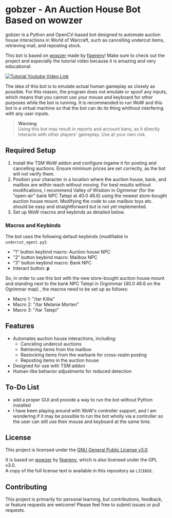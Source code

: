 # gobzer - An Auction House Bot Based on wowzer
gobzer is a Python and OpenCV-based bot designed to automate auction house interactions in World of Warcraft, such as cancelling undercut items, retrieving mail, and reposting stock.

This bot is based on [wowzer](https://github.com/fjpereny/wowzer) made by [fjpereny](https://github.com/fjpereny)! Make sure to check out the project and especially the tutorial video because it is amazing and very educational:

[![Tutorial Youtube Video Link](https://img.youtube.com/vi/TCzMkWkpMS4/0.jpg)](https://www.youtube.com/watch?v=TCzMkWkpMS4)

The idea of this bot is to emulate actual human gameplay as closely as possible. For this reason, the program does not emulate or spoof any inputs, which means that you cannot use your mouse and keyboard for other purposes while the bot is running. It is recommended to run WoW and this bot in a virtual machine so that the bot can do its thing whithout interfering with any user inputs. 

> **Warning**  
> Using this bot may result in reports and account bans, as it directly interacts with other players' gameplay. Use at your own risk.

## Required Setup

1. Install the TSM WoW addon and configure ingame it for posting and cancelling auctions. Ensure minimum prices are set correctly, as the bot will not verify them.
2. Position your character in a location where the auction house, bank, and mailbox are within reach without moving. For best results without modifications, I recommend Valley of Wisdom in Ogrimmar (for the "open-air" bank NPC Tatepi at 40.0 46.6) using the newest store-bought auction house mount.
   Modifying the code to use mailbox toys etc. should be easy and straightforward but is not yet implemented.
3. Set up WoW macros and keybinds as detailed below.

### Macros and Keybinds
The bot uses the following default keybinds (modifiable in `undercut_agent.py`):
- "1" button keybind macro: Auction house NPC  
- "2" button keybind macro: Mailbox NPC  
- "3" button keybind macro: Bank NPC  
- Interact button: **p**  

So, in order to use this bot with the new store-bought auction house mount and standing next to the bank NPC Tatepi in Orgrimmar (40.0 46.6 on the Ogrimmar map) , the macros need to be set up as follows:
- Macro 1: "/tar Killia"
- Macro 2: "/tar Melanie Morten"
- Macro 3: "/tar Tatepi"


## Features
- Automates auction house interactions, including:
  - Canceling undercut auctions
  - Retrieving items from the mailbox
  - Restocking items from the warbank for cross-realm posting
  - Reposting items in the auction house
- Designed for use with TSM addon
- Human-like behavior adjustments for reduced detection

## To-Do List
- add a proper GUI and provide a way to run the bot without Python installed
- I have been playing around with WoW's controller support, and I am wondering if it may be possible to run the bot wholly via a controller so the user can still use their mouse and keyboard at the same time. 


## License

This project is licensed under the [GNU General Public License v3.0](https://www.gnu.org/licenses/gpl-3.0.html). 

It is based on [wowzer](https://github.com/fjpereny/wowzer) by [fjpereny](https://github.com/fjpereny), which is also licensed under the GPL v3.0.  
A copy of the full license text is available in this repository as `LICENSE`.


## Contributing
This project is primarily for personal learning, but contributions, feedback, or feature requests are welcome! Please feel free to submit issues or pull requests.
